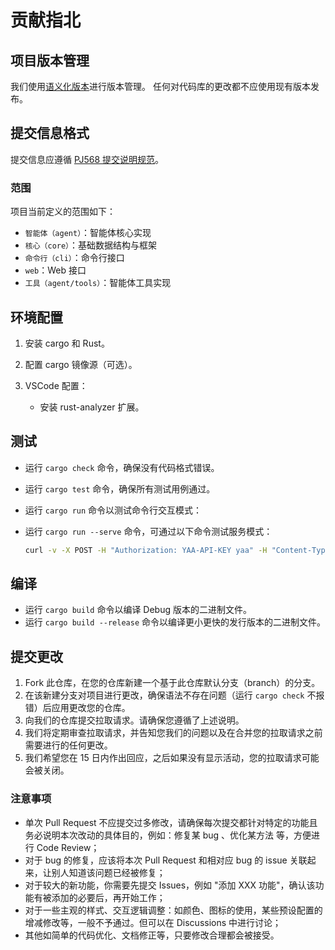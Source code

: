 # 贡献指北

## 项目版本管理

我们使用[语义化版本](https://semver.org/lang/zh-CN/)进行版本管理。
任何对代码库的更改都不应使用现有版本发布。

## 提交信息格式

提交信息应遵循 [PJ568 提交说明规范](https://github.com/PJ-568/git-commit-regulation)。

### 范围

项目当前定义的范围如下：

- `智能体（agent）`：智能体核心实现
- `核心（core）`：基础数据结构与框架
- `命令行（cli）`：命令行接口
- `web`：Web 接口
- `工具（agent/tools）`：智能体工具实现

## 环境配置

1. 安装 cargo 和 Rust。
2. 配置 cargo 镜像源（可选）。
3. VSCode 配置：

   - 安装 rust-analyzer 扩展。

## 测试

- 运行 `cargo check` 命令，确保没有代码格式错误。
- 运行 `cargo test` 命令，确保所有测试用例通过。
- 运行 `cargo run` 命令以测试命令行交互模式：
- 运行 `cargo run --serve` 命令，可通过以下命令测试服务模式：

  ```bash
  curl -v -X POST -H "Authorization: YAA-API-KEY yaa" -H "Content-Type: application/json" -d '{ "id": "12345", "title": "测试会话", "startTime": "2025-04-07T12:00:00Z", "character": "测试角色", "status": "in-progress", "messages": [{ "role": "user", "content": "测试消息" }] }' http://127.0.0.1:12345
  ```

## 编译

- 运行 `cargo build` 命令以编译 Debug 版本的二进制文件。
- 运行 `cargo build --release` 命令以编译更小更快的发行版本的二进制文件。

## 提交更改

1. Fork 此仓库，在您的仓库新建一个基于此仓库默认分支（branch）的分支。
2. 在该新建分支对项目进行更改，确保语法不存在问题（运行 `cargo check` 不报错）后应用更改您的仓库。
3. 向我们的仓库提交拉取请求。请确保您遵循了上述说明。
4. 我们将定期审查拉取请求，并告知您我们的问题以及在合并您的拉取请求之前需要进行的任何更改。
5. 我们希望您在 15 日内作出回应，之后如果没有显示活动，您的拉取请求可能会被关闭。

### 注意事项

- 单次 Pull Request 不应提交过多修改，请确保每次提交都针对特定的功能且务必说明本次改动的具体目的，例如：修复某 bug 、优化某方法 等，方便进行 Code Review；
- 对于 bug 的修复，应该将本次 Pull Request 和相对应 bug 的 issue 关联起来，让别人知道该问题已经被修复；
- 对于较大的新功能，你需要先提交 Issues，例如 "添加 XXX 功能"，确认该功能有被添加的必要后，再开始工作；
- 对于一些主观的样式、交互逻辑调整：如颜色、图标的使用，某些预设配置的增减修改等，一般不予通过。但可以在 Discussions 中进行讨论；
- 其他如简单的代码优化、文档修正等，只要修改合理都会被接受。
